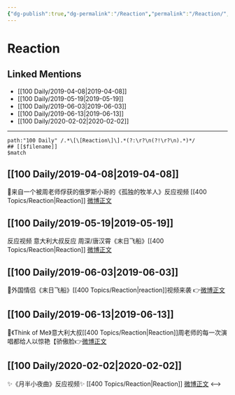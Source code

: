 ```yaml
---
{"dg-publish":true,"dg-permalink":"/Reaction","permalink":"/Reaction/","created":"2023-03-11T21:15:49.000+08:00","updated":"2023-04-10T17:19:35.000+08:00"}
---
```


# Reaction

## Linked Mentions
- [[100 Daily/2019-04-08\|2019-04-08]]
- [[100 Daily/2019-05-19\|2019-05-19]]
- [[100 Daily/2019-06-03\|2019-06-03]]
- [[100 Daily/2019-06-13\|2019-06-13]]
- [[100 Daily/2020-02-02\|2020-02-02]]


---

```expander
path:"100 Daily" /.*\[\[Reaction\]\].*(?:\r?\n(?!\r?\n).*)*/
## [[$filename]]
$match
```
## [[100 Daily/2019-04-08\|2019-04-08]]
🐰来自一个被周老师俘获的俄罗斯小哥的《孤独的牧羊人》反应视频 [[400 Topics/Reaction\|Reaction]]
[微博正文](https://m.weibo.cn/6466290670/4358853929230578)
## [[100 Daily/2019-05-19\|2019-05-19]]
反应视频 意大利大叔反应 周深/唐汉霄《末日飞船》[[400 Topics/Reaction\|Reaction]]
[微博正文](https://weibo.com/6466290670/HuVVcxIzJ)

## [[100 Daily/2019-06-03\|2019-06-03]]
🌟外国情侣《末日飞船》[[400 Topics/Reaction\|reaction]]视频来袭
👉[微博正文](https://m.weibo.cn/6466290670/4379213899414616)
## [[100 Daily/2019-06-13\|2019-06-13]]
🙈《Think of Me》意大利大叔[[400 Topics/Reaction\|Reaction]]周老师的每一次演唱都给人以惊艳【骄傲脸👉[微博正文](https://m.weibo.cn/6466290670/4382656046876759)
## [[100 Daily/2020-02-02\|2020-02-02]]
✨《月半小夜曲》反应视频✨ [[400 Topics/Reaction\|Reaction]]
[微博正文](https://m.weibo.cn/6466290670/4467539826958539)
<-->